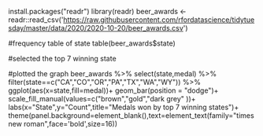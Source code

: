 install.packages("readr")
library(readr)
beer_awards <- readr::read_csv('https://raw.githubusercontent.com/rfordatascience/tidytuesday/master/data/2020/2020-10-20/beer_awards.csv')

#frequency table of state
table(beer_awards$state)

#selected the top 7 winning state


#plotted the graph
beer_awards %>%
    select(state,medal) %>%
    filter(state==c("CA","CO","OR","PA","TX","WA","WY")) %>%
    ggplot(aes(x=state,fill=medal))+
    geom_bar(position = "dodge")+
    scale_fill_manual(values=c("brown","gold","dark grey" ))+
    labs(x="State",y="Count",title="Medals won by top 7 winning states")+
    theme(panel.background=element_blank(),text=element_text(family="times new roman",face='bold',size=16))
    
